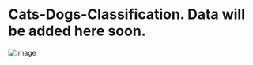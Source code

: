 # Cats-Dogs-Classification. Data will be added here soon.
![image](https://user-images.githubusercontent.com/128984594/227791004-23ea5f1c-c996-4d46-b7e6-ca73b1aca526.png)
